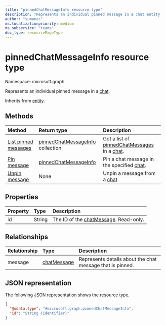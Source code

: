 ```yaml
---
title: "pinnedChatMessageInfo resource type"
description: "Represents an individual pinned message in a chat entity."
author: "sumanac"
ms.localizationpriority: medium
ms.subservice: "teams"
doc_type: resourcePageType
---
```


# pinnedChatMessageInfo resource type

Namespace: microsoft.graph

Represents an individual pinned message in a [chat](chat.md).

Inherits from [entity](../resources/entity.md).

## Methods
|Method|Return type|Description|
|:---|:---|:---|
|[List pinned messages](../api/chat-list-pinnedmessages.md)|[pinnedChatMessageInfo](../resources/pinnedchatmessageinfo.md) collection|Get a list of [pinnedChatMessages](../resources/pinnedChatMessageInfo.md) in a [chat](../resources/chat.md).|
|[Pin message](../api/chat-post-pinnedmessages.md)|[pinnedChatMessageInfo](../resources/pinnedchatmessageinfo.md)|Pin a chat message in the specified [chat](../resources/chat.md).|
|[Unpin message](../api/chat-delete-pinnedmessages.md)|None|Unpin a message from a [chat](../resources/chat.md).|

## Properties
|Property|Type|Description|
|:---|:---|:---|
| id| String| The ID of the [chatMessage](../resources/chatmessage.md). Read-only. |

## Relationships
|Relationship|Type|Description|
|:---|:---|:---|
| message | [chatMessage](../resources/chatmessage.md) | Represents details about the chat message that is pinned.|

## JSON representation
The following JSON representation shows the resource type.
<!-- {
  "blockType": "resource",
  "keyProperty": "id",
  "@odata.type": "microsoft.graph.pinnedChatMessageInfo",
  "baseType": "microsoft.graph.entity",
  "openType": false
}
-->
``` json
{
  "@odata.type": "#microsoft.graph.pinnedChatMessageInfo",
  "id": "String (identifier)"
}
```
